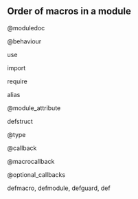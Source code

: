 ## Order of macros in a module

@moduledoc

@behaviour

use

import

require

alias

@module_attribute

defstruct

@type

@callback

@macrocallback

@optional_callbacks

defmacro, defmodule, defguard, def
